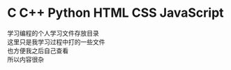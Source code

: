 # C C++ Python HTML CSS JavaScript<br>
学习编程的个人学习文件存放目录<br>
这里只是我学习过程中打的一些文件<br>
也方便我之后自己查看<br>
所以内容很杂
